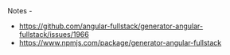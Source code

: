 ##
Notes - 
* https://github.com/angular-fullstack/generator-angular-fullstack/issues/1966
* https://www.npmjs.com/package/generator-angular-fullstack
